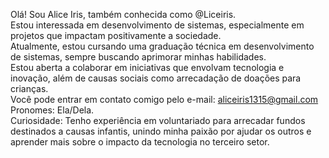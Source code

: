 Olá! Sou Alice Iris, também conhecida como @Liceiris.  
Estou interessada em desenvolvimento de sistemas, especialmente em projetos que impactam positivamente a sociedade.  
Atualmente, estou cursando uma graduação técnica em desenvolvimento de sistemas, sempre buscando aprimorar minhas habilidades.  
Estou aberta a colaborar em iniciativas que envolvam tecnologia e inovação, além de causas sociais como arrecadação de doações para crianças.  
Você pode entrar em contato comigo pelo e-mail: aliceiris1315@gmail.com  
Pronomes: Ela/Dela.  
Curiosidade: Tenho experiência em voluntariado para arrecadar fundos destinados a causas infantis, unindo minha paixão por ajudar os outros e aprender mais sobre o impacto da tecnologia no terceiro setor.

<!---
Liceiris/Liceiris is a ✨ special ✨ repository because its `README.md` (this file) appears on your GitHub profile.
You can click the Preview link to take a look at your changes.
--->
